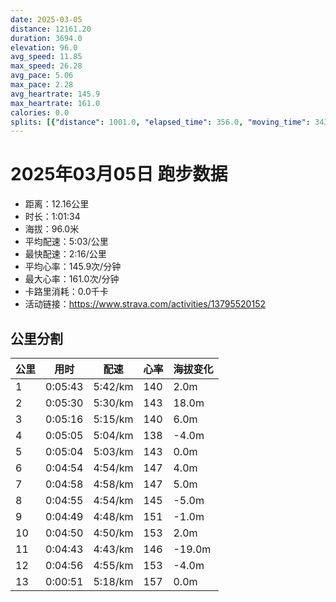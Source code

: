 ```yaml
---
date: 2025-03-05
distance: 12161.20
duration: 3694.0
elevation: 96.0
avg_speed: 11.85
max_speed: 26.28
avg_pace: 5.06
max_pace: 2.28
avg_heartrate: 145.9
max_heartrate: 161.0
calories: 0.0
splits: [{"distance": 1001.0, "elapsed_time": 356.0, "moving_time": 343.0, "average_speed": 2.92, "pace": 5.707773972602739, "average_heartrate": 140.45772594752188, "elevation_difference": 2.0, "split_number": 1}, {"distance": 999.0, "elapsed_time": 330.0, "moving_time": 330.0, "average_speed": 3.03, "pace": 5.50056105610561, "average_heartrate": 143.6060606060606, "elevation_difference": 18.0, "split_number": 2}, {"distance": 1002.0, "elapsed_time": 316.0, "moving_time": 316.0, "average_speed": 3.17, "pace": 5.2576340694006305, "average_heartrate": 140.22929936305732, "elevation_difference": 6.0, "split_number": 3}, {"distance": 999.0, "elapsed_time": 305.0, "moving_time": 305.0, "average_speed": 3.28, "pace": 5.081310975609756, "average_heartrate": 138.7672131147541, "elevation_difference": -4.0, "split_number": 4}, {"distance": 1001.5, "elapsed_time": 304.0, "moving_time": 304.0, "average_speed": 3.29, "pace": 5.065866261398176, "average_heartrate": 143.51644736842104, "elevation_difference": 0.0, "split_number": 5}, {"distance": 998.5, "elapsed_time": 294.0, "moving_time": 294.0, "average_speed": 3.4, "pace": 4.901970588235294, "average_heartrate": 147.843537414966, "elevation_difference": 4.0, "split_number": 6}, {"distance": 999.5, "elapsed_time": 298.0, "moving_time": 298.0, "average_speed": 3.35, "pace": 4.975134328358209, "average_heartrate": 147.24496644295303, "elevation_difference": 5.0, "split_number": 7}, {"distance": 999.5, "elapsed_time": 295.0, "moving_time": 295.0, "average_speed": 3.39, "pace": 4.916430678466076, "average_heartrate": 145.90169491525424, "elevation_difference": -5.0, "split_number": 8}, {"distance": 1002.5, "elapsed_time": 289.0, "moving_time": 289.0, "average_speed": 3.47, "pace": 4.803083573487031, "average_heartrate": 151.0242214532872, "elevation_difference": -1.0, "split_number": 9}, {"distance": 999.0, "elapsed_time": 290.0, "moving_time": 290.0, "average_speed": 3.44, "pace": 4.844970930232558, "average_heartrate": 153.41724137931035, "elevation_difference": 2.0, "split_number": 10}, {"distance": 999.5, "elapsed_time": 283.0, "moving_time": 283.0, "average_speed": 3.53, "pace": 4.721444759206799, "average_heartrate": 146.19434628975264, "elevation_difference": -19.0, "split_number": 11}, {"distance": 1000.0, "elapsed_time": 296.0, "moving_time": 296.0, "average_speed": 3.38, "pace": 4.930976331360947, "average_heartrate": 153.34459459459458, "elevation_difference": -4.0, "split_number": 12}, {"distance": 160.2, "elapsed_time": 51.0, "moving_time": 51.0, "average_speed": 3.14, "pace": 5.307866242038216, "average_heartrate": 157.0204081632653, "elevation_difference": 0.0, "split_number": 13}]
---
```


# 2025年03月05日 跑步数据

- 距离：12.16公里
- 时长：1:01:34
- 海拔：96.0米
- 平均配速：5:03/公里
- 最快配速：2:16/公里
- 平均心率：145.9次/分钟
- 最大心率：161.0次/分钟
- 卡路里消耗：0.0千卡
- 活动链接：https://www.strava.com/activities/13795520152

## 公里分割

| 公里 | 用时 | 配速 | 心率 | 海拔变化 |
|------|------|------|------|------|
| 1 | 0:05:43 | 5:42/km | 140 | 2.0m |
| 2 | 0:05:30 | 5:30/km | 143 | 18.0m |
| 3 | 0:05:16 | 5:15/km | 140 | 6.0m |
| 4 | 0:05:05 | 5:04/km | 138 | -4.0m |
| 5 | 0:05:04 | 5:03/km | 143 | 0.0m |
| 6 | 0:04:54 | 4:54/km | 147 | 4.0m |
| 7 | 0:04:58 | 4:58/km | 147 | 5.0m |
| 8 | 0:04:55 | 4:54/km | 145 | -5.0m |
| 9 | 0:04:49 | 4:48/km | 151 | -1.0m |
| 10 | 0:04:50 | 4:50/km | 153 | 2.0m |
| 11 | 0:04:43 | 4:43/km | 146 | -19.0m |
| 12 | 0:04:56 | 4:55/km | 153 | -4.0m |
| 13 | 0:00:51 | 5:18/km | 157 | 0.0m |

